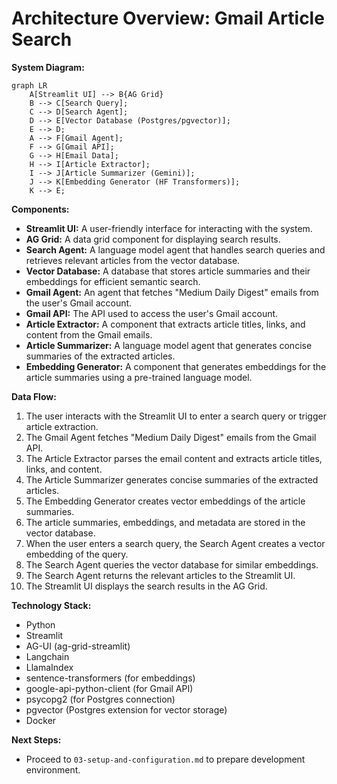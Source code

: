 # Architecture Overview: Gmail Article Search

**System Diagram:**

```mermaid
graph LR
    A[Streamlit UI] --> B{AG Grid}
    B --> C[Search Query];
    C --> D[Search Agent];
    D --> E[Vector Database (Postgres/pgvector)];
    E --> D;
    A --> F[Gmail Agent];
    F --> G[Gmail API];
    G --> H[Email Data];
    H --> I[Article Extractor];
    I --> J[Article Summarizer (Gemini)];
    J --> K[Embedding Generator (HF Transformers)];
    K --> E;
```

**Components:**

*   **Streamlit UI:**  A user-friendly interface for interacting with the system.
*   **AG Grid:**  A data grid component for displaying search results.
*   **Search Agent:**  A language model agent that handles search queries and retrieves relevant articles from the vector database.
*   **Vector Database:**  A database that stores article summaries and their embeddings for efficient semantic search.
*   **Gmail Agent:**  An agent that fetches "Medium Daily Digest" emails from the user's Gmail account.
*   **Gmail API:**  The API used to access the user's Gmail account.
*   **Article Extractor:**  A component that extracts article titles, links, and content from the Gmail emails.
*   **Article Summarizer:**  A language model agent that generates concise summaries of the extracted articles.
*   **Embedding Generator:**  A component that generates embeddings for the article summaries using a pre-trained language model.

**Data Flow:**

1.  The user interacts with the Streamlit UI to enter a search query or trigger article extraction.
2.  The Gmail Agent fetches "Medium Daily Digest" emails from the Gmail API.
3. The Article Extractor parses the email content and extracts article titles, links, and content.
4. The Article Summarizer generates concise summaries of the extracted articles.
5. The Embedding Generator creates vector embeddings of the article summaries.
6. The article summaries, embeddings, and metadata are stored in the vector database.
7. When the user enters a search query, the Search Agent creates a vector embedding of the query.
8. The Search Agent queries the vector database for similar embeddings.
9. The Search Agent returns the relevant articles to the Streamlit UI.
10. The Streamlit UI displays the search results in the AG Grid.

**Technology Stack:**

*   Python
*   Streamlit
*   AG-UI (ag-grid-streamlit)
*   Langchain
*   LlamaIndex
*   sentence-transformers (for embeddings)
*   google-api-python-client (for Gmail API)
*   psycopg2 (for Postgres connection)
*   pgvector (Postgres extension for vector storage)
*   Docker

**Next Steps:**
*   Proceed to `03-setup-and-configuration.md` to prepare development environment.
